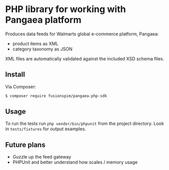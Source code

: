 PHP library for working with Pangaea platform
===

Produces data feeds for Walmarts global e-commerce platform, Pangaea:

- product items as XML
- category taxonomy as JSON

XML files are automatically validated against the included XSD schema files.


Install
---

Via Composer:

``` bash
$ composer require fusionspim/pangaea-php-sdk
```

Usage
---

To run the tests run `php vendor/bin/phpunit` from the project directory. Look in `tests/fixtures` for output examples.


Future plans
---

- Guzzle up the feed gateway
- PHPUnit and better understand how scales / memory usage
